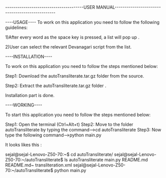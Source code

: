---------------------------------------USER MANUAL------------------------------------------------

----USAGE----
To work on this application you need to follow the following guidelines:

1)After every word as the space key is pressed, a list will pop up .

2)User can select the relevant Devanagari script from the list.


----INSTALLATION----

To work on this application you need to follow the steps mentioned below:

Step1:
Download the autoTransliterate.tar.gz folder from the source.

Step2:
Extract the autoTransliterate.tar.gz folder .

Installation part is done.


----WORKING----

To start this application you need to follow the steps mentioned below:

Step1:
Open the terminal (Ctrl+Alt+t)
Step2:
Move to the folder autoTransliterate by typing the command-->cd autoTransliterate
Step3:
Now type the following command-->python main.py

It looks likes this :

sejal@sejal-Lenovo-Z50-70:~$ cd autoTransliterate/
sejal@sejal-Lenovo-Z50-70:~/autoTransliterate$ ls
autoTransliterate  main.py  README.md  README.md~  transliteration.xml
sejal@sejal-Lenovo-Z50-70:~/autoTransliterate$ python main.py


